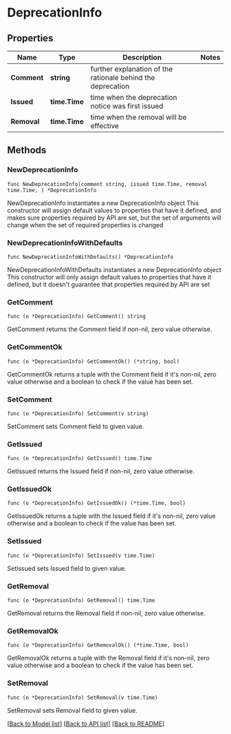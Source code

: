 <!--
Copyright (C) 2020-2023 Arm Limited or its affiliates and Contributors. All rights reserved.
SPDX-License-Identifier: Apache-2.0
-->
# DeprecationInfo

## Properties

Name | Type | Description | Notes
------------ | ------------- | ------------- | -------------
**Comment** | **string** | further explanation of the rationale behind the deprecation | 
**Issued** | **time.Time** | time when the deprecation notice was first issued | 
**Removal** | **time.Time** | time when the removal will be effective | 

## Methods

### NewDeprecationInfo

`func NewDeprecationInfo(comment string, issued time.Time, removal time.Time, ) *DeprecationInfo`

NewDeprecationInfo instantiates a new DeprecationInfo object
This constructor will assign default values to properties that have it defined,
and makes sure properties required by API are set, but the set of arguments
will change when the set of required properties is changed

### NewDeprecationInfoWithDefaults

`func NewDeprecationInfoWithDefaults() *DeprecationInfo`

NewDeprecationInfoWithDefaults instantiates a new DeprecationInfo object
This constructor will only assign default values to properties that have it defined,
but it doesn't guarantee that properties required by API are set

### GetComment

`func (o *DeprecationInfo) GetComment() string`

GetComment returns the Comment field if non-nil, zero value otherwise.

### GetCommentOk

`func (o *DeprecationInfo) GetCommentOk() (*string, bool)`

GetCommentOk returns a tuple with the Comment field if it's non-nil, zero value otherwise
and a boolean to check if the value has been set.

### SetComment

`func (o *DeprecationInfo) SetComment(v string)`

SetComment sets Comment field to given value.


### GetIssued

`func (o *DeprecationInfo) GetIssued() time.Time`

GetIssued returns the Issued field if non-nil, zero value otherwise.

### GetIssuedOk

`func (o *DeprecationInfo) GetIssuedOk() (*time.Time, bool)`

GetIssuedOk returns a tuple with the Issued field if it's non-nil, zero value otherwise
and a boolean to check if the value has been set.

### SetIssued

`func (o *DeprecationInfo) SetIssued(v time.Time)`

SetIssued sets Issued field to given value.


### GetRemoval

`func (o *DeprecationInfo) GetRemoval() time.Time`

GetRemoval returns the Removal field if non-nil, zero value otherwise.

### GetRemovalOk

`func (o *DeprecationInfo) GetRemovalOk() (*time.Time, bool)`

GetRemovalOk returns a tuple with the Removal field if it's non-nil, zero value otherwise
and a boolean to check if the value has been set.

### SetRemoval

`func (o *DeprecationInfo) SetRemoval(v time.Time)`

SetRemoval sets Removal field to given value.



[[Back to Model list]](../README.md#documentation-for-models) [[Back to API list]](../README.md#documentation-for-api-endpoints) [[Back to README]](../README.md)


